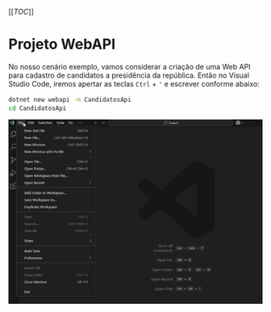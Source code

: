 [[_TOC_]]

# Projeto WebAPI
No nosso cenário exemplo, vamos considerar a criação de uma Web API para cadastro de candidatos a presidência da república. Então no Visual Studio Code, iremos apertar as teclas ``Ctrl`` + ``'`` e escrever conforme abaixo:

```bash
dotnet new webapi -n CandidatosApi
cd CandidatosApi
```

![gifanimation.gif](/.attachments/gifanimation-a68c650d-648a-439c-bdff-5cdd6e010d4a.gif)
